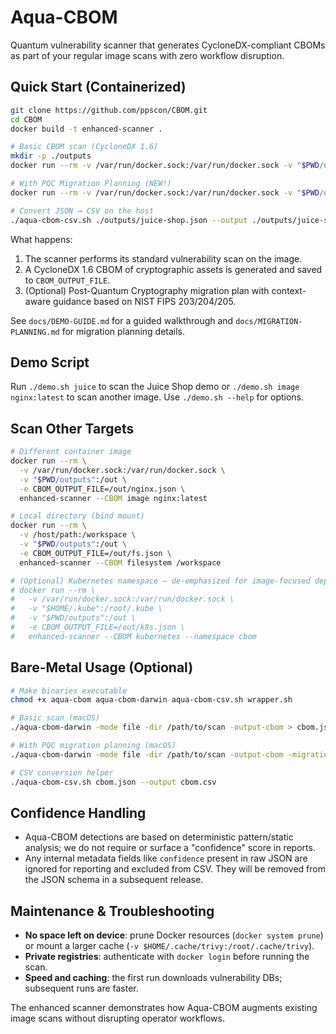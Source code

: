 # Aqua-CBOM

Quantum vulnerability scanner that generates CycloneDX-compliant CBOMs as part of your regular image scans with zero workflow disruption.

## Quick Start (Containerized)
```bash
git clone https://github.com/ppscon/CBOM.git
cd CBOM
docker build -t enhanced-scanner .

# Basic CBOM scan (CycloneDX 1.6)
mkdir -p ./outputs
docker run --rm -v /var/run/docker.sock:/var/run/docker.sock -v "$PWD/outputs":/out -e CBOM_OUTPUT_FILE=/out/juice-shop.json -e CBOM_CDX_TARGET=1.6 enhanced-scanner --CBOM image bkimminich/juice-shop:latest

# With PQC Migration Planning (NEW!)
docker run --rm -v /var/run/docker.sock:/var/run/docker.sock -v "$PWD/outputs":/out -e CBOM_OUTPUT_FILE=/out/juice-shop-migration.json -e CBOM_CDX_TARGET=1.6 -e CBOM_GENERATE_MIGRATION_PLAN=true -e CBOM_MIGRATION_CONTEXT=edge_ingress -e CBOM_MIGRATION_TIMELINE=2025-Q2 enhanced-scanner --CBOM image bkimminich/juice-shop:latest

# Convert JSON → CSV on the host
./aqua-cbom-csv.sh ./outputs/juice-shop.json --output ./outputs/juice-shop.csv
```

What happens:
1. The scanner performs its standard vulnerability scan on the image.
2. A CycloneDX 1.6 CBOM of cryptographic assets is generated and saved to `CBOM_OUTPUT_FILE`.
3. (Optional) Post-Quantum Cryptography migration plan with context-aware guidance based on NIST FIPS 203/204/205.

See `docs/DEMO-GUIDE.md` for a guided walkthrough and `docs/MIGRATION-PLANNING.md` for migration planning details.

## Demo Script
Run `./demo.sh juice` to scan the Juice Shop demo or `./demo.sh image nginx:latest` to scan another image. Use `./demo.sh --help` for options.

## Scan Other Targets
```bash
# Different container image
docker run --rm \
  -v /var/run/docker.sock:/var/run/docker.sock \
  -v "$PWD/outputs":/out \
  -e CBOM_OUTPUT_FILE=/out/nginx.json \
  enhanced-scanner --CBOM image nginx:latest

# Local directory (bind mount)
docker run --rm \
  -v /host/path:/workspace \
  -v "$PWD/outputs":/out \
  -e CBOM_OUTPUT_FILE=/out/fs.json \
  enhanced-scanner --CBOM filesystem /workspace

# (Optional) Kubernetes namespace — de-emphasized for image-focused deployments
# docker run --rm \
#   -v /var/run/docker.sock:/var/run/docker.sock \
#   -v "$HOME/.kube":/root/.kube \
#   -v "$PWD/outputs":/out \
#   -e CBOM_OUTPUT_FILE=/out/k8s.json \
#   enhanced-scanner --CBOM kubernetes --namespace cbom
```

## Bare-Metal Usage (Optional)
```bash
# Make binaries executable
chmod +x aqua-cbom aqua-cbom-darwin aqua-cbom-csv.sh wrapper.sh

# Basic scan (macOS)
./aqua-cbom-darwin -mode file -dir /path/to/scan -output-cbom > cbom.json

# With PQC migration planning (macOS)
./aqua-cbom-darwin -mode file -dir /path/to/scan -output-cbom -migration-plan -migration-context edge_ingress -migration-timeline 2025-Q2 > cbom.json

# CSV conversion helper
./aqua-cbom-csv.sh cbom.json --output cbom.csv
```

## Confidence Handling
- Aqua-CBOM detections are based on deterministic pattern/static analysis; we do not require or surface a "confidence" score in reports.
- Any internal metadata fields like `confidence` present in raw JSON are ignored for reporting and excluded from CSV. They will be removed from the JSON schema in a subsequent release.

## Maintenance & Troubleshooting
- **No space left on device**: prune Docker resources (`docker system prune`) or mount a larger cache (`-v $HOME/.cache/trivy:/root/.cache/trivy`).
- **Private registries**: authenticate with `docker login` before running the scan.
- **Speed and caching**: the first run downloads vulnerability DBs; subsequent runs are faster.

The enhanced scanner demonstrates how Aqua-CBOM augments existing image scans without disrupting operator workflows.
